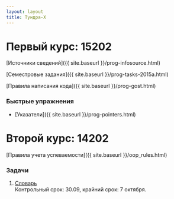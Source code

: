 ```yaml
---
layout: layout
title: Тундра-Х
---
```


Первый курс: 15202
==================
[Источники сведений]({{ site.baseurl }}/prog-infosource.html)

[Семестровые задания]({{ site.baseurl }}/prog-tasks-2015a.html)

[Правила написания кода]({{ site.baseurl }}/prog-gost.html)

### Быстрые упражнения
  * [Указатели]({{ site.baseurl }}/prog-pointers.html)


Второй курс: 14202
==================
[Правила учета успеваемости]({{ site.baseurl }}/oop_rules.html)

### Задачи
  1. [Словарь](https://docs.google.com/document/d/1k_4QGSzf444w1BP59U0nQ1olS2QoZMrvObeH1XbUkJc/edit?usp=sharing)  
     Контрольный срок: 30.09, крайний срок: 7 октября.
